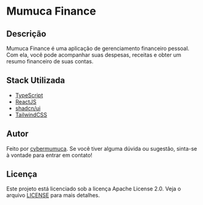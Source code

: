 # Mumuca Finance

## Descrição
Mumuca Finance é uma aplicação de gerenciamento financeiro pessoal. Com ela, você pode acompanhar suas despesas, receitas e obter um resumo financeiro de suas contas.

## Stack Utilizada
- [TypeScript](https://www.typescriptlang.org/)
- [ReactJS](https://react.dev/)
- [shadcn/ui](https://ui.shadcn.com/)
- [TailwindCSS](https://tailwindcss.com/)

## Autor
Feito por [cybermumuca](https://github.com/cybermumuca). Se você tiver alguma dúvida ou sugestão, sinta-se à vontade para entrar em contato!

## Licença
Este projeto está licenciado sob a licença Apache License 2.0. Veja o arquivo [LICENSE](./LICENSE) para mais detalhes.

